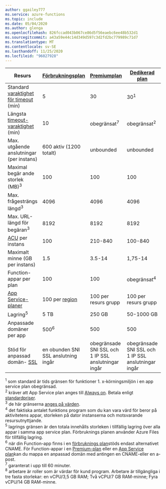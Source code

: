 ```yaml
---
author: ggailey777
ms.service: azure-functions
ms.topic: include
ms.date: 05/04/2020
ms.author: glenga
ms.openlocfilehash: 826fccad043b067ce86d5f56eaebc6ee48b532d1
ms.sourcegitcommit: a43a59e44c14d349d597c3d2fd2bc779989c71d7
ms.translationtype: MT
ms.contentlocale: sv-SE
ms.lasthandoff: 11/25/2020
ms.locfileid: "96027928"
---
```

| Resurs |[Förbrukningsplan](../articles/azure-functions/functions-scale.md#consumption-plan)|[Premiumplan](../articles/azure-functions/functions-scale.md#premium-plan)|[Dedikerad plan](../articles/azure-functions/functions-scale.md#app-service-plan)|[ASE](../articles/app-service/environment/intro.md)| [Kubernetes](../articles/aks/quotas-skus-regions.md) |
| --- | --- | --- | --- | --- | --- |
|Standard [varaktighet för timeout](../articles/azure-functions/functions-scale.md#timeout) (min) |5 | 30 |30<sup>1</sup> | 30 | 30 |
|Längsta [timeout-varaktighet](../articles/azure-functions/functions-scale.md#timeout) (min) |10 | obegränsat<sup>7</sup> | obegränsat<sup>2</sup> | unbounded | unbounded |
| Max. utgående anslutningar (per instans) | 600 aktiv (1200 totalt) | unbounded | unbounded | unbounded | unbounded |
| Maximal begär ande storlek (MB)<sup>3</sup> | 100 | 100 | 100 | 100 | Är beroende av kluster |
| Max. frågesträngs längd<sup>3</sup> | 4096 | 4096 | 4096 | 4096 | Är beroende av kluster |
| Max. URL-längd för begäran<sup>3</sup> | 8192 | 8192 | 8192 | 8192 | Är beroende av kluster |
|[ACU](../articles/virtual-machines/acu.md) per instans | 100 | 210-840 | 100-840 | 210-250<sup>8</sup> | [AKS-priser](https://azure.microsoft.com/pricing/details/container-service/) |
| Maximalt minne (GB per instans) | 1.5 | 3.5-14 | 1,75-14 | 3,5 – 14 | Alla noder stöds |
| Function-appar per plan |100 |100 |obegränsat<sup>4</sup> | unbounded | unbounded |
| [App Service-planer](../articles/app-service/overview-hosting-plans.md) | 100 per [region](https://azure.microsoft.com/global-infrastructure/regions/) |100 per resurs grupp |100 per resurs grupp | - | - |
| Lagring<sup>5</sup> |5 TB |250 GB |50-1000 GB | 1 TB | saknas |
| Anpassade domäner per app</a> |500<sup>6</sup> |500 |500 | 500 | saknas |
| Stöd för anpassad domän- [SSL](../articles/app-service/configure-ssl-bindings.md) |en obunden SNI SSL anslutning ingår | obegränsade SNI SSL och 1 IP SSL anslutningar ingår |obegränsade SNI SSL och 1 IP SSL anslutningar ingår | obegränsade SNI SSL och 1 IP SSL anslutningar ingår | saknas |

<sup>1</sup> som standard är tids gränsen för funktioner 1. x-körningsmiljön i en app service plan obegränsad.  
<sup>2</sup> kräver att App Service plan anges till [Always on](../articles/azure-functions/functions-scale.md#always-on). Betala enligt [standardpriser](https://azure.microsoft.com/pricing/details/app-service/).  
<sup>3</sup> de här gränserna [anges på värden](https://github.com/Azure/azure-functions-host/blob/dev/src/WebJobs.Script.WebHost/web.config).  
<sup>4</sup> det faktiska antalet funktions program som du kan vara värd för beror på aktivitetens appar, storleken på dator instanserna och motsvarande resursutnyttjande.  
<sup>5</sup> lagrings gränsen är den totala innehålls storleken i tillfällig lagring över alla appar i samma app service plan. Förbruknings planen använder Azure Files för tillfällig lagring.  
<sup>6</sup> när din Function-app finns i en [förbruknings plan](../articles/azure-functions/functions-scale.md#consumption-plan)stöds endast alternativet CNAME. För Function-appar i en [Premium-plan](../articles/azure-functions/functions-scale.md#premium-plan) eller en [App Service plan](../articles/azure-functions/functions-scale.md#app-service-plan)kan du mappa en anpassad domän med antingen en CNAME-eller en a-post.  
<sup>7</sup> garanterat i upp till 60 minuter.  
<sup>8</sup> arbetare är roller som är värdar för kund program. Arbetare är tillgängliga i tre fasta storlekar: en vCPU/3,5 GB RAM; Två vCPU/7 GB RAM-minne; Fyra vCPU/14 GB RAM-minne.